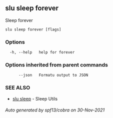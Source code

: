 ## slu sleep forever

Sleep forever

```
slu sleep forever [flags]
```

### Options

```
  -h, --help   help for forever
```

### Options inherited from parent commands

```
      --json   Formatu output to JSON
```

### SEE ALSO

* [slu sleep](slu_sleep.md)	 - Sleep Utils

###### Auto generated by spf13/cobra on 30-Nov-2021
